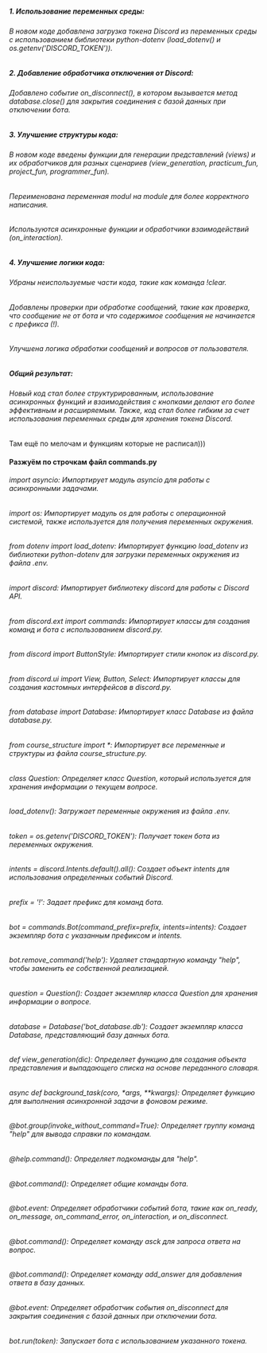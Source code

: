 ##### 1. Использование переменных среды:

###### В новом коде добавлена загрузка токена Discord из переменных среды с использованием библиотеки python-dotenv (load_dotenv() и os.getenv('DISCORD_TOKEN')).

##### 2. Добавление обработчика отключения от Discord:

###### Добавлено событие on_disconnect(), в котором вызывается метод database.close() для закрытия соединения с базой данных при отключении бота.

##### 3. Улучшение структуры кода:

###### В новом коде введены функции для генерации представлений (views) и их обработчиков для разных сценариев (view_generation, practicum_fun, project_fun, programmer_fun).
###### Переименована переменная modul на module для более корректного написания.
###### Используются асинхронные функции и обработчики взаимодействий (on_interaction).

##### 4. Улучшение логики кода:

###### Убраны неиспользуемые части кода, такие как команда !clear.
###### Добавлены проверки при обработке сообщений, такие как проверка, что сообщение не от бота и что содержимое сообщения не начинается с префикса (!).
###### Улучшена логика обработки сообщений и вопросов от пользователя.

##### Общий результат: 
###### Новый код стал более структурированным, использование асинхронных функций и взаимодействия с кнопками делают его более эффективным и расширяемым. Также, код стал более гибким за счет использования переменных среды для хранения токена Discord.

Там ещё по мелочам и функциям которые не расписал))) 


#### Разжуём по строчкам файл commands.py
###### import asyncio: Импортирует модуль asyncio для работы с асинхронными задачами.

###### import os: Импортирует модуль os для работы с операционной системой, также используется для получения переменных окружения.

###### from dotenv import load_dotenv: Импортирует функцию load_dotenv из библиотеки python-dotenv для загрузки переменных окружения из файла .env.

###### import discord: Импортирует библиотеку discord для работы с Discord API.

###### from discord.ext import commands: Импортирует классы для создания команд и бота с использованием discord.py.

###### from discord import ButtonStyle: Импортирует стили кнопок из discord.py.

###### from discord.ui import View, Button, Select: Импортирует классы для создания кастомных интерфейсов в discord.py.

###### from database import Database: Импортирует класс Database из файла database.py.

###### from course_structure import *: Импортирует все переменные и структуры из файла course_structure.py.

###### class Question: Определяет класс Question, который используется для хранения информации о текущем вопросе.

###### load_dotenv(): Загружает переменные окружения из файла .env.

###### token = os.getenv('DISCORD_TOKEN'): Получает токен бота из переменных окружения.

###### intents = discord.Intents.default().all(): Создает объект intents для использования определенных событий Discord.

###### prefix = '!': Задает префикс для команд бота.

###### bot = commands.Bot(command_prefix=prefix, intents=intents): Создает экземпляр бота с указанным префиксом и intents.

###### bot.remove_command('help'): Удаляет стандартную команду "help", чтобы заменить ее собственной реализацией.

###### question = Question(): Создает экземпляр класса Question для хранения информации о вопросе.

###### database = Database('bot_database.db'): Создает экземпляр класса Database, представляющий базу данных бота.

###### def view_generation(dic): Определяет функцию для создания объекта представления и выпадающего списка на основе переданного словаря.

###### async def background_task(coro, *args, **kwargs): Определяет функцию для выполнения асинхронной задачи в фоновом режиме.

###### @bot.group(invoke_without_command=True): Определяет группу команд "help" для вывода справки по командам.

###### @help.command(): Определяет подкоманды для "help".

###### @bot.command(): Определяет общие команды бота.

###### @bot.event: Определяет обработчики событий бота, такие как on_ready, on_message, on_command_error, on_interaction, и on_disconnect.

###### @bot.command(): Определяет команду asck для запроса ответа на вопрос.

###### @bot.command(): Определяет команду add_answer для добавления ответа в базу данных.

###### @bot.event: Определяет обработчик события on_disconnect для закрытия соединения с базой данных при отключении бота.

###### bot.run(token): Запускает бота с использованием указанного токена.
